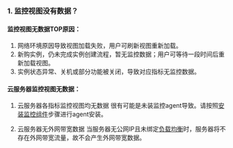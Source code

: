 ### 1. 监控视图没有数据？
#### 监控视图无数据TOP原因：

1. 网络环境原因导致视图加载失败，用户可刷新视图重新加载。
2. 新购实例，仍未完成实例创建流程，暂无监控数据；用户可等待一段时间后重新加载视图。
3. 实例状态异常、关机或部分功能被关闭，导致对应指标无监控数据。

#### 云服务器监控视图无数据：

1. 云服务器各指标监控视图均无数据
   很有可能是未装监控agent导致。请按照[安装监控组件](/doc/product/248/%E5%AE%89%E8%A3%85%E7%9B%91%E6%8E%A7%E7%BB%84%E4%BB%B6)步骤进行agent安装。

2. 云服务器无外网带宽数据
   当服务器无公网IP且未绑定[负载均衡](/document/product/214/524)时，服务器将不存在外网带宽流量，故不会产生外网带宽数据。

